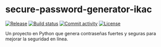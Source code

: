 # secure-password-generator-ikac

[![Release](https://img.shields.io/github/v/release/Ingrid1802/secure-password-generator-ikac)](https://img.shields.io/github/v/release/Ingrid1802/secure-password-generator-ikac)
[![Build status](https://img.shields.io/github/actions/workflow/status/Ingrid1802/secure-password-generator-ikac/main.yml?branch=main)](https://github.com/Ingrid1802/secure-password-generator-ikac/actions/workflows/main.yml?query=branch%3Amain)
[![Commit activity](https://img.shields.io/github/commit-activity/m/Ingrid1802/secure-password-generator-ikac)](https://img.shields.io/github/commit-activity/m/Ingrid1802/secure-password-generator-ikac)
[![License](https://img.shields.io/github/license/Ingrid1802/secure-password-generator-ikac)](https://img.shields.io/github/license/Ingrid1802/secure-password-generator-ikac)

Un proyecto en Python que genera contraseñas fuertes y seguras para mejorar la seguridad en línea.
